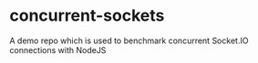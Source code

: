 concurrent-sockets
==================

A demo repo which is used to benchmark concurrent Socket.IO connections with NodeJS
